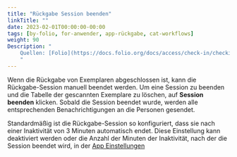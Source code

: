 ```yaml
---
title: "Rückgabe Session beenden"
linkTitle: ""
date: 2023-02-01T00:00:00-00:00
tags: [by-folio, for-anwender, app-rückgabe, cat-workflows]
weight: 90
Description: "
    Quellen: [Folio](https://docs.folio.org/docs/access/check-in/checkin/#ending-a-check-in-session) & [GBV](https://info.gbv.de/pages/viewpage.action?pageId=843317327)
    "
---
```


Wenn die Rückgabe von Exemplaren abgeschlossen ist, kann die Rückgabe-Session manuell beendet werden. Um eine Session zu beenden und die Tabelle der gescannten Exemplare zu löschen, auf **Session beenden** klicken. Sobald die Session beendet wurde, werden alle entsprechenden Benachrichtigungen an die Personen gesendet.

Standardmäßig ist die Rückgabe-Session so konfiguriert, dass sie nach einer Inaktivität von 3 Minuten automatisch endet. Diese Einstellung kann deaktiviert werden oder die Anzahl der Minuten der Inaktivität, nach der die Session beendet wird, in der [App Einstellungen](https://info.gbv.de/display/FOLIOGBVEXTERN/Einstellungen+%28Ausleihe%29%3A+Andere+Einstellungen)
